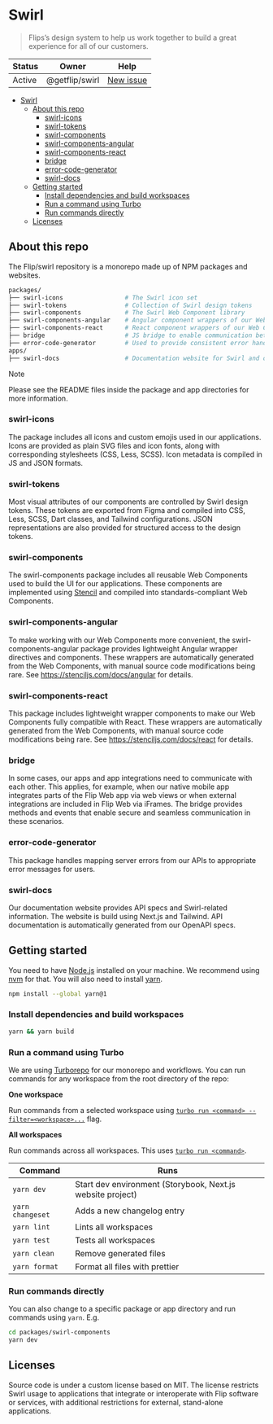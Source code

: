 # Swirl

> Flips’s design system to help us work together to build a great experience for
> all of our customers.

| Status | Owner          | Help                                                                                             |
| ------ | -------------- | ------------------------------------------------------------------------------------------------ |
| Active | @getflip/swirl | [New issue](https://github.com/getflip/swirl/issues/new?assignees=&labels=bug&template=ISSUE.md) |

- [Swirl](#swirl)
  - [About this repo](#about-this-repo)
    - [swirl-icons](#swirl-icons)
    - [swirl-tokens](#swirl-tokens)
    - [swirl-components](#swirl-components)
    - [swirl-components-angular](#swirl-components-angular)
    - [swirl-components-react](#swirl-components-react)
    - [bridge](#bridge)
    - [error-code-generator](#error-code-generator)
    - [swirl-docs](#swirl-docs)
  - [Getting started](#getting-started)
    - [Install dependencies and build workspaces](#install-dependencies-and-build-workspaces)
    - [Run a command using Turbo](#run-a-command-using-turbo)
    - [Run commands directly](#run-commands-directly)
  - [Licenses](#licenses)

## About this repo

The Flip/swirl repository is a monorepo made up of NPM packages and websites.

```sh
packages/
├── swirl-icons                 # The Swirl icon set
├── swirl-tokens                # Collection of Swirl design tokens
├── swirl-components            # The Swirl Web Component library
├── swirl-components-angular    # Angular component wrappers of our Web Components
├── swirl-components-react      # React component wrappers of our Web Components
├── bridge                      # JS bridge to enable communication between our Web and native apps
├── error-code-generator        # Used to provide consistent error handling across our apps
apps/
├── swirl-docs                  # Documentation website for Swirl and our public APIs (getflip.dev)
```

> [!NOTE]
> Please see the README files inside the package and app directories for more information.

### swirl-icons

The package includes all icons and custom emojis used in our applications. Icons
are provided as plain SVG files and icon fonts, along with corresponding
stylesheets (CSS, Less, SCSS). Icon metadata is compiled in JS and JSON formats.

### swirl-tokens

Most visual attributes of our components are controlled by Swirl design tokens.
These tokens are exported from Figma and compiled into CSS, Less, SCSS, Dart
classes, and Tailwind configurations. JSON representations are also provided for
structured access to the design tokens.

### swirl-components

The swirl-components package includes all reusable Web Components used to build
the UI for our applications. These components are implemented using
[Stencil](https://stenciljs.com/) and compiled into standards-compliant Web
Components.

### swirl-components-angular

To make working with our Web Components more convenient, the
swirl-components-angular package provides lightweight Angular wrapper directives
and components. These wrappers are automatically generated from the Web
Components, with manual source code modifications being rare. See
https://stenciljs.com/docs/angular for details.

### swirl-components-react

This package includes lightweight wrapper components to make our Web Components
fully compatible with React. These wrappers are automatically generated from the
Web Components, with manual source code modifications being rare. See
https://stenciljs.com/docs/react for details.

### bridge

In some cases, our apps and app integrations need to communicate with each
other. This applies, for example, when our native mobile app integrates parts of
the Flip Web app via web views or when external integrations are included in
Flip Web via iFrames. The bridge provides methods and events that enable secure
and seamless communication in these scenarios.

### error-code-generator

This package handles mapping server errors from our APIs to appropriate error
messages for users.

### swirl-docs

Our documentation website provides API specs and Swirl-related information. The
website is build using Next.js and Tailwind. API documentation is automatically
generated from our OpenAPI specs.

## Getting started

You need to have [Node.js](https://nodejs.org/en) installed on your machine. We
recommend using [nvm](https://github.com/nvm-sh/nvm) for that. You will also
need to install [yarn](https://classic.yarnpkg.com/en/).

```sh
npm install --global yarn@1
```

### Install dependencies and build workspaces

```sh
yarn && yarn build
```

### Run a command using Turbo

We are using [Turborepo](https://turbo.build/repo/docs) for our monorepo and
workflows. You can run commands for any workspace from the root directory of the
repo:

**One workspace**

Run commands from a selected workspace using
[`turbo run <command> --filter=<workspace>...`](https://turborepo.org/docs/core-concepts/filtering)
flag.

**All workspaces**

Run commands across all workspaces. This uses
[`turbo run <command>`](https://turborepo.org/docs/reference/command-line-reference#turbo-run-task).

| Command          | Runs                              |
| ---------------- | --------------------------------- |
| `yarn dev`       | Start dev environment (Storybook, Next.js website project) |
| `yarn changeset` | Adds a new changelog entry        |
| `yarn lint`      | Lints all workspaces              |
| `yarn test`      | Tests all workspaces              |
| `yarn clean`     | Remove generated files            |
| `yarn format`    | Format all files with prettier    |

### Run commands directly

You can also change to a specific package or app directory and run commands
using `yarn`. E.g.

```sh
cd packages/swirl-components
yarn dev
```

## Licenses

Source code is under a custom license based on MIT. The license restricts Swirl
usage to applications that integrate or interoperate with Flip software or
services, with additional restrictions for external, stand-alone applications.
